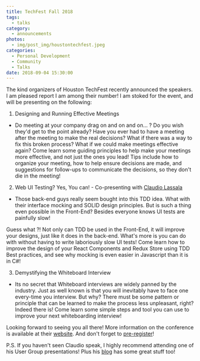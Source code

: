 ```yaml
---
title: TechFest Fall 2018
tags:
  - talks
category:
  - announcements
photos:
  - img/post_img/houstontechfest.jpeg
categories:
  - Personal Development
  - Community
  - Talks
date: 2018-09-04 15:30:00
---
```


The kind organizers of Houston TechFest recently announced the speakers. I am pleased report I am among their number! I am stoked for the event, and will be presenting on the following:

1. Designing and Running Effective Meetings
 * Do meeting at your company drag on and on and on... ? Do you wish they'd get to the point already? Have you ever had to have a meeting after the meeting to make the real decisions? What if there was a way to fix this broken process? What if we could make meetings effective again? Come learn some guiding principles to help make your meetings more effective, and not just the ones you lead! Tips include how to organize your meeting, how to help ensure decisions are made, and suggestions for follow-ups to communicate the decisions, so they don't die in the meeting!

2. Web UI Testing? Yes, You can! - Co-presenting with [Claudio Lassala](lassala.net)
 * Those back-end guys really seem bought into this TDD idea. What with their interface mocking and SOLID design principles. But is such a thing even possible in the Front-End? Besides everyone knows UI tests are painfully slow!

  Guess what ?! Not only can TDD be used in the Front-End, it will improve your designs, just like it does in the back-end. What's more is you can do with without having to write laboriously slow UI tests! Come learn how to improve the design of your React Components and Redux Store using TDD Best practices, and see why mocking is even easier in Javascript than it is in C#!

3. Demystifying the Whiteboard Interview
 * Its no secret that Whiteboard interviews are widely panned by the industry. Just as well known is that you will inevitably have to face one every-time you interview. But why? There must be some pattern or principle that can be learned to make the process less unpleasant, right? Indeed there is! Come learn some simple steps and tool you can use to improve your next whiteboarding interview!

Looking forward to seeing you all there! More information on the conference is available at their [website](http://www.houstontechfest.com/). And don't forget to [pre-register](https://www.eventbrite.com/e/houston-techfest-2018-tickets-47835956634)!

P.S. If you haven't seen Claudio speak, I highly recommend attending one of his User Group presentations! Plus his [blog](lassala.net) has some great stuff too!